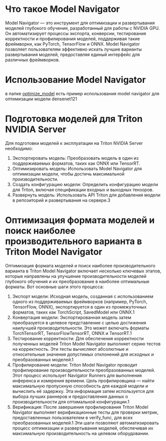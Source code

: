 # Что такое Model Navigator
Model Navigator — это инструмент для оптимизации и развертывания моделей глубокого обучения, разработанный для работы с NVIDIA GPU. Он автоматизирует процессы экспорта, конверсии, тестирования корректности и профилирования моделей, поддерживая такие фреймворки, как PyTorch, TensorFlow и ONNX. Model Navigator позволяет пользователям эффективно искать лучшие варианты развертывания моделей, предоставляя единый интерфейс для различных фреймворков.

# Использование Model Navigator
в папке [optimize_model](./optimize_model) есть пример использования model navigator для оптимизации модели densenet121


# Подготовка моделей для Triton NVIDIA Server
Для подготовки моделей к эксплуатации на Triton NVIDIA Server необходимо:
1. Экспортировать модель: Преобразовать модель в один из поддерживаемых форматов, таких как ONNX или TensorRT.
2. Оптимизировать модель: Использовать Model Navigator для оптимизации модели, чтобы достичь максимальной производительности.
3. Создать конфигурацию модели: Определить конфигурацию модели для Triton, включая спецификации входных и выходных тензоров.
4. Развернуть модель: Использовать API Triton для добавления модели в репозиторий и развертывания на сервере.3

# Оптимизация формата моделей и поиск наиболее производительного варианта в Triton Model Navigator
Оптимизация формата моделей и поиск наиболее производительного варианта в Triton Model Navigator включает несколько ключевых этапов, которые направлены на улучшение производительности моделей глубокого обучения и их преобразование в наиболее оптимальные форматы. Вот основные шаги этого процесса:
1. Экспорт модели: Исходная модель, созданная с использованием одного из поддерживаемых фреймворков (например, PyTorch, TensorFlow, ONNX), экспортируется в один из промежуточных форматов, таких как TorchScript, SavedModel или ONNX.1
2. Конвертация модели: Экспортированная модель затем преобразуется в целевое представление с целью достижения наилучшей производительности. Это может включать форматы TorchTensorRT, TensorFlowTensorRT, ONNX и TensorRT.1
3. Тестирование корректности: Для обеспечения корректности полученных моделей Triton Model Navigator выполняет серию тестов на корректность. Эти тесты вычисляют абсолютные и относительные значения допустимых отклонений для исходных и преобразованных моделей.1
4. Профилирование модели: Triton Model Navigator проводит профилирование производительности преобразованных моделей. Этот процесс использует Navigator Runners для выполнения инференса и измерения времени. Цель профилировщика — найти максимальную пропускную способность для каждой модели и вычислить её задержку. Эта информация затем используется для выбора лучших раннеров и предоставления данных о производительности для оптимальной конфигурации.1
5.  Верификация: После завершения профилирования Triton Model Navigator выполняет верификационные тесты для проверки метрик, предоставленных пользователем в verify_func, для всех преобразованных моделей.1
Эти шаги позволяют автоматизировать процесс оптимизации и развертывания моделей, обеспечивая их максимальную производительность на целевом оборудовании.
